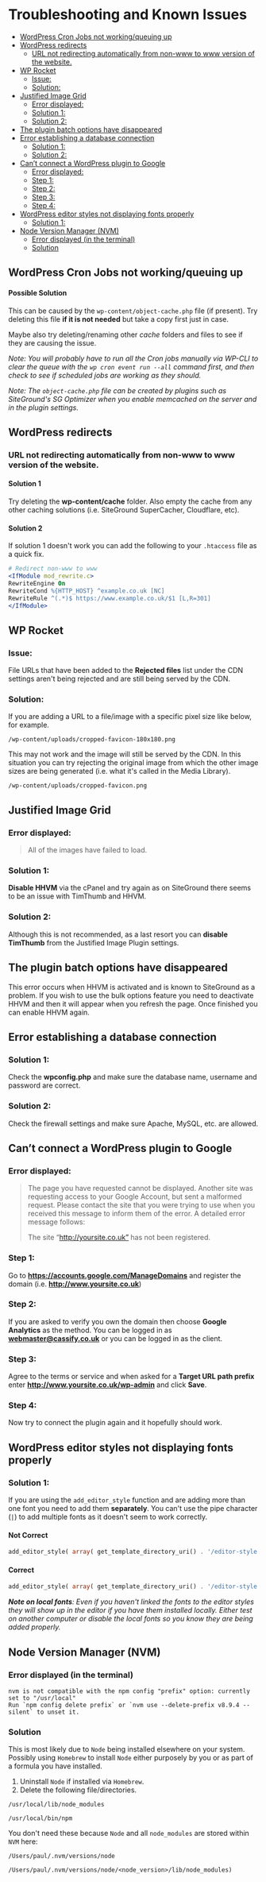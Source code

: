 # Troubleshooting and Known Issues

- [WordPress Cron Jobs not working/queuing up](#wordpress-cron-jobs-not-workingqueuing-up)
- [WordPress redirects](#wordpress-redirects)
  - [URL not redirecting automatically from non-www to www version of the website.](#url-not-redirecting-automatically-from-non-www-to-www-version-of-the-website)
- [WP Rocket](#wp-rocket)
  - [Issue:](#issue)
  - [Solution:](#solution)
- [Justified Image Grid](#justified-image-grid)
  - [Error displayed:](#error-displayed)
  - [Solution 1:](#solution-1)
  - [Solution 2:](#solution-2)
- [The plugin batch options have disappeared](#the-plugin-batch-options-have-disappeared)
- [Error establishing a database connection](#error-establishing-a-database-connection)
  - [Solution 1:](#solution-1-1)
  - [Solution 2:](#solution-2-1)
- [Can’t connect a WordPress plugin to Google](#cant-connect-a-wordpress-plugin-to-google)
  - [Error displayed:](#error-displayed-1)
  - [Step 1:](#step-1)
  - [Step 2:](#step-2)
  - [Step 3:](#step-3)
  - [Step 4:](#step-4)
- [WordPress editor styles not displaying fonts properly](#wordpress-editor-styles-not-displaying-fonts-properly)
  - [Solution 1:](#solution-1-2)
- [Node Version Manager (NVM)](#node-version-manager-nvm)
  - [Error displayed (in the terminal)](#error-displayed-in-the-terminal)
  - [Solution](#solution)

## WordPress Cron Jobs not working/queuing up

#### Possible Solution

This can be caused by the `wp-content/object-cache.php` file (if present). Try deleting this file **if it is not needed** but take a copy first just in case.

Maybe also try deleting/renaming other _cache_ folders and files to see if they are causing the issue.

_Note: You will probably have to run all the Cron jobs manually via WP-CLI to clear the queue with the `wp cron event run --all` command first, and then check to see if scheduled jobs are working as they should._

_Note: The `object-cache.php` file can be created by plugins such as SiteGround's SG Optimizer when you enable memcached on the server and in the plugin settings._

## WordPress redirects

### URL not redirecting automatically from non-www to www version of the website.

#### Solution 1

Try deleting the **wp-content/cache** folder. Also empty the cache from any other caching solutions (i.e. SiteGround SuperCacher, Cloudflare, etc).

#### Solution 2

If solution 1 doesn't work you can add the following to your `.htaccess` file as a quick fix.

```apache
# Redirect non-www to www
<IfModule mod_rewrite.c>
RewriteEngine On
RewriteCond %{HTTP_HOST} ^example.co.uk [NC]
RewriteRule ^(.*)$ https://www.example.co.uk/$1 [L,R=301]
</IfModule>
```

## WP Rocket

### Issue:

File URLs that have been added to the **Rejected files** list under the CDN settings aren't being rejected and are still being served by the CDN.

### Solution:

If you are adding a URL to a file/image with a specific pixel size like below, for example.

`/wp-content/uploads/cropped-favicon-180x180.png`

This may not work and the image will still be served by the CDN. In this situation you can try rejecting the original image from which the other image sizes are being generated (i.e. what it's called in the Media Library).

`/wp-content/uploads/cropped-favicon.png`

## Justified Image Grid

### Error displayed:

> All of the images have failed to load.

### Solution 1:

**Disable HHVM** via the cPanel and try again as on SiteGround there seems to be an issue with TimThumb and HHVM.

### Solution 2:

Although this is not recommended, as a last resort you can **disable TimThumb** from the Justified Image Plugin settings.

## The plugin batch options have disappeared

This error occurs when HHVM is activated and is known to SiteGround as a problem. If you wish to use the bulk options feature you need to deactivate HHVM and then it will appear when you refresh the page. Once finished you can enable HHVM again.

## Error establishing a database connection

### Solution 1:

Check the **wpconfig.php** and make sure the database name, username and password are correct.

### Solution 2:

Check the firewall settings and make sure Apache, MySQL, etc. are allowed.

## Can’t connect a WordPress plugin to Google

### Error displayed:

> The page you have requested cannot be displayed. Another site was requesting access to your Google Account, but sent a malformed request. Please contact the site that you were trying to use when you received this message to inform them of the error. A detailed error message follows:
>
> The site “http://yoursite.co.uk” has not been registered.

### Step 1:

Go to **https://accounts.google.com/ManageDomains** and register the domain (i.e. **http://www.yoursite.co.uk**)

### Step 2:

If you are asked to verify you own the domain then choose **Google Analytics** as the method. You can be logged in as **webmaster@cassify.co.uk** or you can be logged in as the client.

### Step 3:

Agree to the terms or service and when asked for a **Target URL path prefix** enter **http://www.yoursite.co.uk/wp-admin** and click **Save**.

### Step 4:

Now try to connect the plugin again and it hopefully should work.

## WordPress editor styles not displaying fonts properly

### Solution 1:

If you are using the `add_editor_style` function and are adding more than one font you need to add them **separately**. You can't use the pipe character (`|`) to add multiple fonts as it doesn't seem to work correctly.

#### Not Correct

```php
add_editor_style( array( get_template_directory_uri() . '/editor-style.css', 'https://fonts.googleapis.com/css?family=Open+Sans:600,700,600italic,700italic|Josefin+Sans:400,400italic,700,700italic' ) );
```

#### Correct

```php
add_editor_style( array( get_template_directory_uri() . '/editor-style.css', 'https://fonts.googleapis.com/css?family=Open+Sans:600,700,600italic,700italic', 'https://fonts.googleapis.com/css?family=Josefin+Sans:400,400italic,700,700italic' ) );
```

_**Note on local fonts**: Even if you haven't linked the fonts to the editor styles they will show up in the editor if you have them installed locally. Either test on another computer or disable the local fonts so you know they are being added properly._

## Node Version Manager (NVM)

### Error displayed (in the terminal)

```
nvm is not compatible with the npm config "prefix" option: currently set to "/usr/local"
Run `npm config delete prefix` or `nvm use --delete-prefix v8.9.4 --silent` to unset it.
```

### Solution

This is most likely due to `Node` being installed elsewhere on your system. Possibly using `Homebrew` to install `Node` either purposely by you or as part of a formula you have installed.

1.  Uninstall `Node` if installed via `Homebrew`.
2.  Delete the following file/directories.

```
/usr/local/lib/node_modules

/usr/local/bin/npm
```

You don't need these because `Node` and all `node_modules` are stored within `NVM` here:

```
/Users/paul/.nvm/versions/node

/Users/paul/.nvm/versions/node/<node_version>/lib/node_modules)
```

[desktopservererror1]: http://docs.serverpress.com/article/206-unable-to-update-wordpress 'Unable to Update WordPress'
